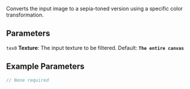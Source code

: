 Converts the input image to a sepia-toned version using a specific color transformation.

## Parameters
`tex0` **Texture**: The input texture to be filtered. Default: **`The entire canvas`**

## Example Parameters
```javascript hl_lines="1"
// None required
```